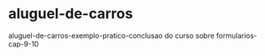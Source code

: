 # aluguel-de-carros
 aluguel-de-carros-exemplo-pratico-conclusao do curso sobre formularios-cap-9-10
